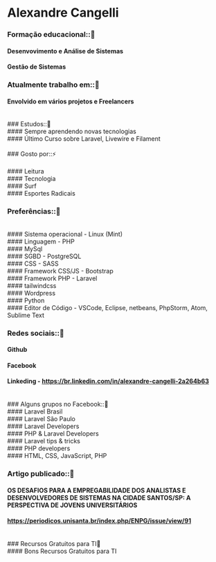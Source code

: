# Alexandre Cangelli

### Formação educacional::🌱 
#### Desenvovimento e Análise de Sistemas<br>
#### Gestão de Sistemas

### Atualmente trabalho em::🔭 <br>
#### Envolvido em vários projetos e Freelancers<br>
<br>
 ### Estudos::🌱 <br>
#### Sempre aprendendo novas tecnologias<br>
#### Último Curso sobre Laravel, Livewire e Filament<br>
<br>
### Gosto por::⚡  <br>
<br>
#### Leitura<br>
#### Tecnologia<br>
#### Surf<br>
#### Esportes Radicais<br>

### Preferências::👯  <br>
<br>
 #### Sistema operacional - Linux (Mint)<br>
 #### Linguagem - PHP<br>
 #### MySql<br>
 #### SGBD - PostgreSQL<br>
 #### CSS - SASS<br>
 #### Framework CSS/JS - Bootstrap<br>
 #### Framework PHP - Laravel<br>
 #### tailwindcss <br>
 #### Wordpress<br>
 #### Python<br>
 #### Editor de Código - VSCode, Eclipse, netbeans, PhpStorm, Atom, Sublime Text<br>

###  Redes sociais::💬 <br>
 #### Github<br>
 #### Facebook<br>
 #### Linkeding - https://br.linkedin.com/in/alexandre-cangelli-2a264b63<br>
<br>
### Alguns grupos no Facebook::🤔 <br>
#### Laravel Brasil<br>
#### Laravel São Paulo<br>
#### Laravel Developers<br>
#### PHP & Laravel Developers<br>
#### Laravel tips & tricks<br>
#### PHP developers<br>
#### HTML, CSS, JavaScript, PHP<br>

### Artigo publicado::🌱 <br>
#### OS DESAFIOS PARA A EMPREGABILIDADE DOS ANALISTAS E DESENVOLVEDORES DE SISTEMAS NA CIDADE SANTOS/SP: A PERSPECTIVA DE JOVENS UNIVERSITÁRIOS<br>
#### https://periodicos.unisanta.br/index.php/ENPG/issue/view/91<br>
<br>
### Recursos Gratuitos para TI🌱 <br>
#### Bons Recursos Gratuitos para TI<br>


